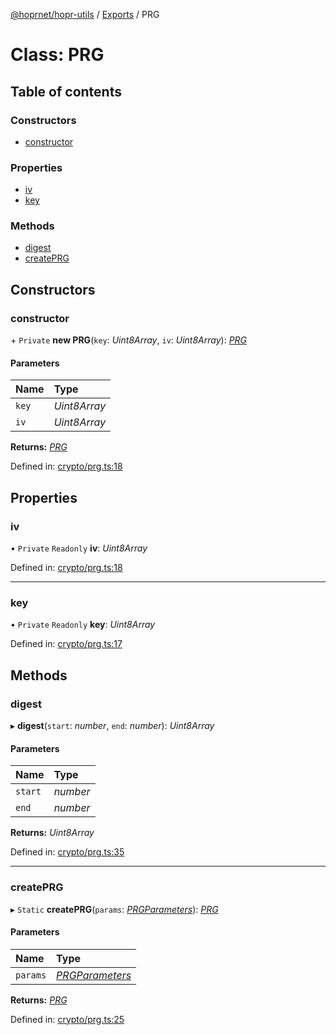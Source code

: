 [@hoprnet/hopr-utils](../README.md) / [Exports](../modules.md) / PRG

# Class: PRG

## Table of contents

### Constructors

- [constructor](prg.md#constructor)

### Properties

- [iv](prg.md#iv)
- [key](prg.md#key)

### Methods

- [digest](prg.md#digest)
- [createPRG](prg.md#createprg)

## Constructors

### constructor

\+ `Private` **new PRG**(`key`: *Uint8Array*, `iv`: *Uint8Array*): [*PRG*](prg.md)

#### Parameters

| Name | Type |
| :------ | :------ |
| `key` | *Uint8Array* |
| `iv` | *Uint8Array* |

**Returns:** [*PRG*](prg.md)

Defined in: [crypto/prg.ts:18](https://github.com/hoprnet/hoprnet/blob/master/packages/utils/src/crypto/prg.ts#L18)

## Properties

### iv

• `Private` `Readonly` **iv**: *Uint8Array*

Defined in: [crypto/prg.ts:18](https://github.com/hoprnet/hoprnet/blob/master/packages/utils/src/crypto/prg.ts#L18)

___

### key

• `Private` `Readonly` **key**: *Uint8Array*

Defined in: [crypto/prg.ts:17](https://github.com/hoprnet/hoprnet/blob/master/packages/utils/src/crypto/prg.ts#L17)

## Methods

### digest

▸ **digest**(`start`: *number*, `end`: *number*): *Uint8Array*

#### Parameters

| Name | Type |
| :------ | :------ |
| `start` | *number* |
| `end` | *number* |

**Returns:** *Uint8Array*

Defined in: [crypto/prg.ts:35](https://github.com/hoprnet/hoprnet/blob/master/packages/utils/src/crypto/prg.ts#L35)

___

### createPRG

▸ `Static` **createPRG**(`params`: [*PRGParameters*](../modules.md#prgparameters)): [*PRG*](prg.md)

#### Parameters

| Name | Type |
| :------ | :------ |
| `params` | [*PRGParameters*](../modules.md#prgparameters) |

**Returns:** [*PRG*](prg.md)

Defined in: [crypto/prg.ts:25](https://github.com/hoprnet/hoprnet/blob/master/packages/utils/src/crypto/prg.ts#L25)

